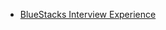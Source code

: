  - [BlueStacks Interview Experience](https://www.geeksforgeeks.org/bluestacks-interview-experience/)